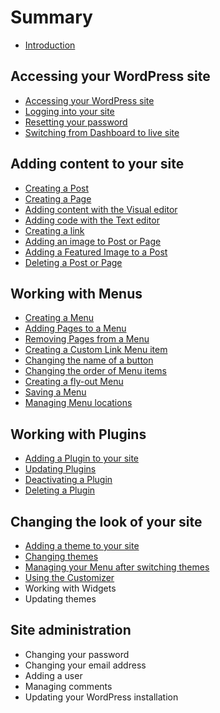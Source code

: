 # Summary

* [Introduction](README.md)

## Accessing your WordPress site
* [Accessing your WordPress site](accessing-your-wordpress-site.md)
* [Logging into your site](logging-into-your-site.md)
* [Resetting your password](resetting-your-password.md)
* [Switching from Dashboard to live site](switching-from-dashboard-to-live-site.md)

## Adding content to your site
* [Creating a Post](creating-a-post.md)
* [Creating a Page](creating-a-part.md)
* [Adding content with the Visual editor](adding-content-with-the-visual-editor.md)
* [Adding code with the Text editor](adding-code-with-the-text-editor.md)
* [Creating a link](creating-a-link.md)
* [Adding an image to Post or Page](adding-an-image-to-post-or-page.md)
* [Adding a Featured Image to a Post](adding-a-featured-image-to-a-post.md)
* [Deleting a Post or Page](deleting-a-post-or-page.md)

## Working with Menus
* [Creating a Menu](creating-a-menu.md)
* [Adding Pages to a Menu](adding-pages-to-a-menu.md)
* [Removing Pages from a Menu](deleting-pages-from-a-menu.md)
* [Creating a Custom Link Menu item](creating-a-custom-link-menu-item.md)
* [Changing the name of a button](changing-the-name-of-a-button.md)
* [Changing the order of Menu items](changing-the-order-of-menu-items.md)
* [Creating a fly-out Menu](creating-a-fly-out-menu.md)
* [Saving a Menu](saving-a-menu.md)
* [Managing Menu locations](managing-menu-locations.md)

## Working with Plugins
* [Adding a Plugin to your site](adding-a-plugin-to-your-site.md)
* [Updating Plugins](updating-plugins.md)
* [Deactivating a Plugin](deactivating-a-plugin.md)
* [Deleting a Plugin](deleting-a-plugin.md)

## Changing the look of your site
* [Adding a theme to your site](adding-a-theme-to-your-site.md)
* [Changing themes](changing-themes.md)
* [Managing your Menu after switching themes](managing-your-menu-in-a-new-theme.md)
* [Using the Customizer](using-the-customizer.md)
* Working with Widgets
* Updating themes

## Site administration
* Changing your password
* Changing your email address
* Adding a user
* Managing comments
* Updating your WordPress installation

